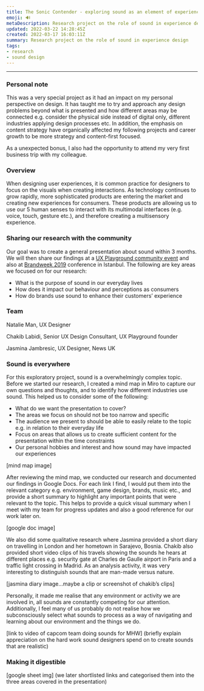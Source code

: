 ```yaml
---
title: The Sonic Contender - exploring sound as an element of experience design
emoji: 🔊
metaDescription: Research project on the role of sound in experience design
updated: 2022-03-22 14:28:45Z
created: 2022-03-17 16:03:11Z
summary: Research project on the role of sound in experience design
tags:
- research
- sound design
---   
```


* * *


### Personal note

This was a very special project as it had an impact on my personal perspective on design. It has taught me to try and approach any design problems beyond what is presented and how different areas may be connected e.g. consider the physical side instead of digital only, different industries applying design processes etc. In addition, the emphasis on content strategy have organically affected my following projects and career growth to be more strategy and content-first focused.

As a unexpected bonus, I also had the opportunity to attend my very first business trip with my colleague.

### Overview

When designing user experiences, it is common practice for designers to focus on the visuals when creating interactions. As technology continues to grow rapidly, more sophisticated products are entering the market and creating new experiences for consumers. These products are allowing us to use our 5 human senses to interact with its multimodal interfaces (e.g. voice, touch, gesture etc.), and therefore creating a multisensory experience.

### Sharing our research with the community

Our goal was to create a general presentation about sound within 3 months. We will then share our findings at a [UX Playground community event](https://www.meetup.com/UX-Playground-The-User-Experience-Meetup-for-Londoners/events/264396344/) and also at [Brandweek 2019](https://www.brandweekistanbul.com/en/) conference in Istanbul. The following are key areas we focused on for our research:

- What is the purpose of sound in our everyday lives
- How does it impact our behaviour and perceptions as consumers
- How do brands use sound to enhance their customers’ experience

### Team

Natalie Man, UX Designer

Chakib Labidi, Senior UX Design Consultant, UX Playground founder

Jasmina Jambresic, UX Designer, News UK

### Sound is everywhere

For this exploratory project, sound is a overwhelmingly complex topic. Before we started our research, I created a mind map in Miro to capture our own questions and thoughts, and to identify how different industries use sound. This helped us to consider some of the following:

- What do we want the presentation to cover?
- The areas we focus on should not be too narrow and specific
- The audience we present to should be able to easily relate to the topic e.g. in relation to their everyday life
- Focus on areas that allows us to create sufficient content for the presentation within the time constraints
- Our personal hobbies and interest and how sound may have impacted our experiences

\[mind map image\]

After reviewing the mind map, we conducted our research and documented our findings in Google Docs. For each link I find, I would put them into the relevant category e.g. environment, game design, brands, music etc., and provide a short summary to highlight any important points that were relevant to the topic. This helps to provide a quick visual summary when I meet with my team for progress updates and also a good reference for our work later on.

\[google doc image\]

We also did some qualitative research where Jasmina provided a short diary on travelling in London and her hometown in Sarajevo, Bosnia. Chakib also provided short video clips of his travels showing the sounds he hears at different places e.g. security gate at Charles de Gaulle airport in Paris and a traffic light crossing in Madrid. As an analysis activity, it was very interesting to distinguish sounds that are man-made versus nature.

\[jasmina diary image…maybe a clip or screenshot of chakib’s clips\]

Personally, it made me realise that any environment or activity we are involved in, all sounds are constantly competing for our attention. Additionally, I feel many of us probably do not realise how we subconsciously select what sounds to process as a way of navigating and learning about our environment and the things we do.

\[link to video of capcom team doing sounds for MHW\] (briefly explain appreciation on the hard work sound designers spend on to create sounds that are realistic)

### Making it digestible

\[google sheet img\] (we later shortlisted links and categorised them into the three areas covered in the presentation)
